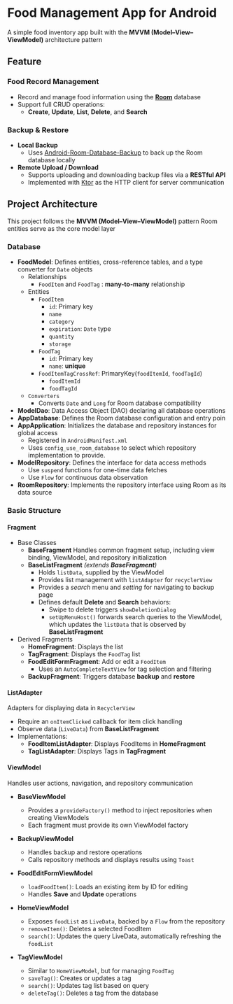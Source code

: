 # Food Management App for Android  
A simple food inventory app built with the **MVVM (Model–View–ViewModel)** architecture pattern

## Feature
### Food Record Management
- Record and manage food information using the [**Room**](https://developer.android.com/training/data-storage/room) database
- Support full CRUD operations:
  - **Create**, **Update**, **List**, **Delete**, and **Search**

### Backup & Restore
- **Local Backup**  
    - Uses [Android-Room-Database-Backup](https://github.com/rafi0101/Android-Room-Database-Backup) to back up the Room database locally
- **Remote Upload / Download**
    - Supports uploading and downloading backup files via a **RESTful API**
    - Implemented with [Ktor](https://ktor.io/docs/client-create-new-application.html) as the HTTP client for server communication

## Project Architecture
This project follows the **MVVM (Model–View–ViewModel)** pattern
Room entities serve as the core model layer


### Database
- **FoodModel**: Defines entities, cross-reference tables, and a type converter for `Date` objects
    - Relationships
        - `FoodItem` and `FoodTag` : **many-to-many** relationship
    - Entities
        - `FoodItem`
            - `id`: Primary key
            - `name`
            - `category`
            - `expiration`: `Date` type
            - `quantity`
            - `storage`
        - `FoodTag`
            - `id`: Primary key
            - `name`: **unique**
        - `FoodItemTagCrossRef`: PrimaryKey(`foodItemId`, `foodTagId`)
            - `foodItemId`
            - `foodTagId`
    - `Converters`
        - Converts `Date` and `Long` for Room database compatibility
- **ModelDao**: Data Access Object (DAO) declaring all database operations
- **AppDatabase**: Defines the Room database configuration and entry poin
- **AppApplication**: Initializes the database and repository instances for global access
    - Registered in `AndroidManifest.xml`
    - Uses `config_use_room_database` to select which repository implementation to provide.
- **ModelRepository**: Defines the interface for data access methods
    - Use `suspend` functions for one-time data fetches
    - Use `Flow` for continuous data observation
- **RoomRepository**: Implements the repository interface using Room as its data source

### Basic Structure
#### Fragment
- Base Classes
    - **BaseFragment**
        Handles common fragment setup, including view binding, ViewModel, and repository initialization
    - **BaseListFragment** *(extends **BaseFragment**)*
        - Holds `listData`, supplied by the ViewModel
        - Provides list management with `listAdapter` for `recyclerView`
        - Provides a *search* menu and *setting* for navigating to backup page
        - Defines default **Delete** and **Search** behaviors:
            - Swipe to delete triggers `showDeletionDialog`
            - `setUpMenuHost()` forwards search queries to the ViewModel, which updates the `listData` that is observed by **BaseListFragment**
- Derived Fragments
    - **HomeFragment**: Displays the  list
    - **TagFragment**: Displays the `FoodTag` list
    - **FoodEditFormFragment**: Add or edit a `FoodItem`
        - Uses an `AutoCompleteTextView` for tag selection and filtering
    - **BackupFragment**: Triggers database **backup** and **restore**

#### ListAdapter

Adapters for displaying data in `RecyclerView`

- Require an `onItemClicked` callback for item click handling
- Observe data (`LiveData`) from **BaseListFragment**
- Implementations:
    - **FoodItemListAdapter**: Displays FoodItems in **HomeFragment**
    - **TagListAdapter**: Displays Tags in **TagFragment**

#### ViewModel

Handles user actions, navigation, and repository communication

- **BaseViewModel**
    - Provides a `provideFactory()` method to inject repositories when creating ViewModels
    - Each fragment must provide its own ViewModel factory

- **BackupViewModel**
    - Handles backup and restore operations
    - Calls repository methods and displays results using `Toast`

- **FoodEditFormViewModel**
    - `loadFoodItem()`: Loads an existing item by ID for editing
    - Handles **Save** and **Update** operations

- **HomeViewModel**
    - Exposes `foodList` as `LiveData`, backed by a `Flow` from the repository
    - `removeItem()`: Deletes a selected FoodItem
    - `search()`: Updates the query LiveData, automatically refreshing the `foodList`

- **TagViewModel**
    - Similar to `HomeViewModel`, but for managing `FoodTag`
    - `saveTag()`: Creates or updates a tag
    - `search()`: Updates tag list based on query
    - `deleteTag()`: Deletes a tag from the database
